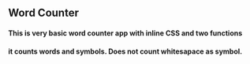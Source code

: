 ## Word Counter

#### This is very basic word counter app with inline CSS and two functions
#### it counts words and symbols. Does not count whitesapace as symbol.